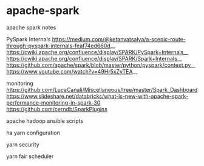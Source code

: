 # apache-spark
apache spark notes 

PySpark Internals
https://medium.com/@ketanvatsalya/a-scenic-route-through-pyspark-internals-feaf74ed660d__
https://cwiki.apache.org/confluence/display/SPARK/PySpark+Internals__
https://cwiki.apache.org/confluence/display/SPARK/Spark+Internals__
https://github.com/apache/spark/blob/master/python/pyspark/context.py__
https://www.youtube.com/watch?v=49Hr5xZyTEA__

monitoring <br />
https://github.com/LucaCanali/Miscellaneous/tree/master/Spark_Dashboard <br />
https://www.slideshare.net/databricks/what-is-new-with-apache-spark-performance-monitoring-in-spark-30 <br />
https://github.com/cerndb/SparkPlugins <br />


apache hadoop ansible scripts


ha yarn configuration


yarn security


yarn fair scheduler



